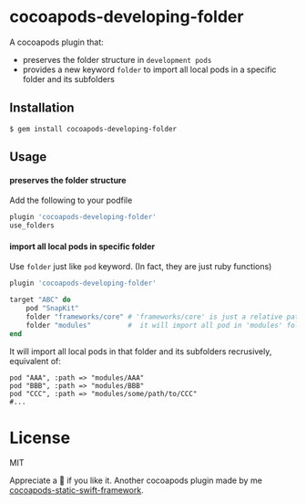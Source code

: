 # cocoapods-developing-folder

A cocoapods plugin that:
- preserves the folder structure in `development pods`
- provides a new keyword `folder` to import all local pods in a specific folder and its subfolders


## Installation

    $ gem install cocoapods-developing-folder

## Usage

#### preserves the folder structure

Add the following to your podfile

```ruby
plugin 'cocoapods-developing-folder'
use_folders
```

####  import all local pods in specific folder

Use `folder` just like `pod` keyword. (In fact, they are just ruby functions)


```ruby
plugin 'cocoapods-developing-folder'

target "ABC" do 
    pod "SnapKit"
    folder "frameworks/core" # 'frameworks/core' is just a relative path to podfile
    folder "modules"         #  it will import all pod in 'modules' folder and its subfolders
end
```

It will import all local pods in that folder and its subfolders recrusively, equivalent of:

```
pod "AAA", :path => "modules/AAA"
pod "BBB", :path => "modules/BBB"
pod "CCC", :path => "modules/some/path/to/CCC"
#...
```

# License

MIT

Appreciate a 🌟 if you like it. Another cocoapods plugin made by me [cocoapods-static-swift-framework](https://github.com/leavez/cocoapods-static-swift-framework).

